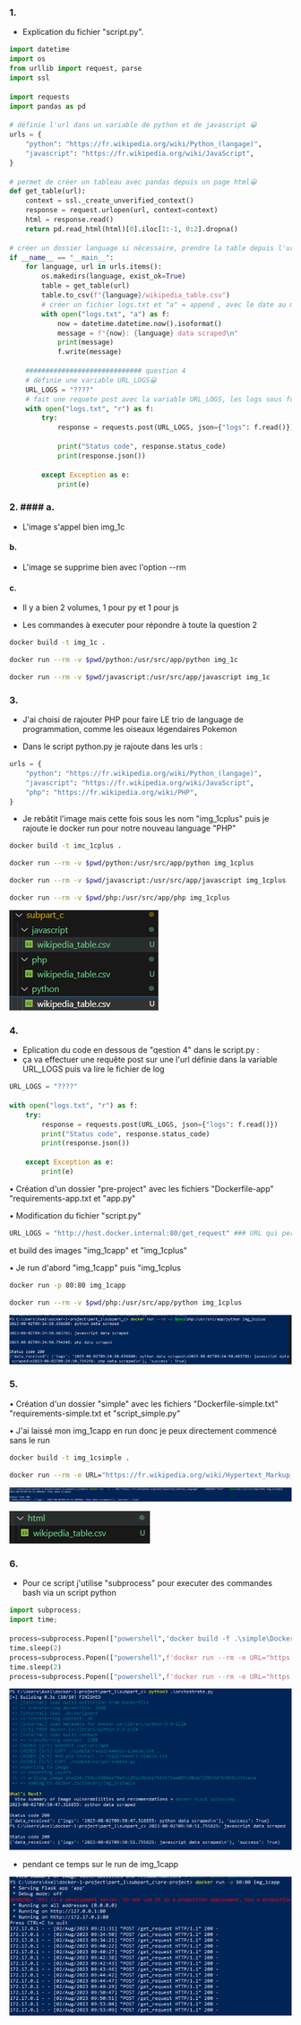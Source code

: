 ### 1.

- Explication du fichier "script.py".

```python
import datetime
import os
from urllib import request, parse
import ssl

import requests
import pandas as pd

# définie l'url dans un variable de python et de javascript 😀
urls = {
    "python": "https://fr.wikipedia.org/wiki/Python_(langage)",
    "javascript": "https://fr.wikipedia.org/wiki/JavaScript",
}

# permet de créer un tableau avec pandas depuis un page html😀
def get_table(url):
    context = ssl._create_unverified_context()
    response = request.urlopen(url, context=context)
    html = response.read()
    return pd.read_html(html)[0].iloc[1:-1, 0:2].dropna()

# créer un dossier language si nécessaire, prendre la table depuis l'url et le mettre en csv dans le dossier du language avec le nom "wikipedia_table.csv😀
if __name__ == "__main__":
    for language, url in urls.items():
        os.makedirs(language, exist_ok=True)
        table = get_table(url)
        table.to_csv(f"{language}/wikipedia_table.csv")
        # créer un fichier logs.txt et "a" = append , avec le date au moment de l'execution du script il va l'écrire dans le fichier et         l'afficher dans le prompt😀
        with open("logs.txt", "a") as f:
            now = datetime.datetime.now().isoformat()
            message = f"{now}: {language} data scraped\n"
            print(message)
            f.write(message)

    ############################# question 4
    # définie une variable URL_LOGS😀
    URL_LOGS = "????"
    # fait une requete post avec la variable URL_LOGS, les logs sous forme json et le print avec le status code
    with open("logs.txt", "r") as f:
        try:
            response = requests.post(URL_LOGS, json={"logs": f.read()})

            print("Status code", response.status_code)
            print(response.json())

        except Exception as e:
            print(e)
```

### 2. #### a.


- L'image s'appel bien img_1c
#### b.

- L'image se supprime bien avec l'option --rm
#### c.

- Il y a bien 2 volumes, 1 pour py et 1 pour js

- Les commandes à executer pour répondre à toute la question 2

```bash
docker build -t img_1c .
```

```bash
docker run --rm -v $pwd/python:/usr/src/app/python img_1c
```

```bash
docker run --rm -v $pwd/javascript:/usr/src/app/javascript img_1c 
```
### 3.

- J'ai choisi de rajouter PHP pour faire LE trio de language de programmation, comme les oiseaux légendaires Pokemon

- Dans le script python.py je rajoute dans les urls :

```python
urls = {
    "python": "https://fr.wikipedia.org/wiki/Python_(langage)",
    "javascript": "https://fr.wikipedia.org/wiki/JavaScript",
    "php": "https://fr.wikipedia.org/wiki/PHP",
}
```

- Je rebâtit l'image mais cette fois sous les nom "img_1cplus" puis je rajoute le docker run pour notre nouveau language "PHP"

```bash
docker build -t imc_1cplus .
```

```bash
docker run --rm -v $pwd/python:/usr/src/app/python img_1cplus
```

```bash
docker run --rm -v $pwd/javascript:/usr/src/app/javascript img_1cplus 
```

```bash
docker run --rm -v $pwd/php:/usr/src/app/php img_1cplus 
```

![Alt text](image.png)


### 4.

- Eplication du code en dessous de "qestion 4" dans le script.py :
- ça va effectuer une requête post sur une l'url définie dans la variable URL_LOGS puis va lire le fichier de log

```python
URL_LOGS = "????"

with open("logs.txt", "r") as f:
    try:
        response = requests.post(URL_LOGS, json={"logs": f.read()})
        print("Status code", response.status_code)
        print(response.json())

    except Exception as e:
        print(e)
```

• Création d'un dossier "pre-project" avec les fichiers "Dockerfile-app" "requirements-app.txt et "app.py"

• Modification du fichier "script.py" 
```python
URL_LOGS = "http://host.docker.internal:80/get_request" ### URL qui permettra d'accéder a notre app qui répond seulement à des requêtes "POST".
```
et build des images "img_1capp" et "img_1cplus"

• Je run d'abord "img_1capp" puis "img_1cplus

```bash
docker run -p 80:80 img_1capp
```

```bash
docker run --rm -v $pwd/php:/usr/src/app/python img_1cplus
```
![Alt text](image-1.png)


### 5.

• Création d'un dossier "simple" avec les fichiers "Dockerfile-simple.txt" "requirements-simple.txt et "script_simple.py"

• J'ai laissé mon img_1capp en run donc je peux directement commencé sans le run

```bash
docker build -t img_1csimple .
```
```bash
docker run --rm -e URL="https://fr.wikipedia.org/wiki/Hypertext_Markup_Language" -e LANGUAGE="html" -v $pwd/sql:/usr/src/app/html img_1csimple
```

![Alt text](image-2.png)

![Alt text](image-3.png)

### 6.

- Pour ce script j'utilise "subprocess" pour executer des commandes bash via un script python

```python
import subprocess;
import time;

process=subprocess.Popen(["powershell",'docker build -f .\simple\Dockerfile -t img_1csimple .'])
time.sleep(2)
process=subprocess.Popen(["powershell",f'docker run --rm -e URL="https://fr.wikipedia.org/wiki/Python_(langage)" -e LANGUAGE="python" -v $pwd/python:/usr/src/app/python img_1csimple'])
time.sleep(2)
process=subprocess.Popen(["powershell",f'docker run --rm -e URL="https://fr.wikipedia.org/wiki/JavaScript" -e LANGUAGE="javascript" -v $pwd/javascript:/usr/src/app/javascript img_1csimple'])
```

![Alt text](image-4.png)

- pendant ce temps sur le run de img_1capp 

![Alt text](image-5.png)